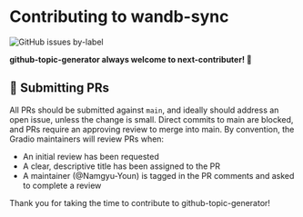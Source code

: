 # Contributing to wandb-sync

![GitHub issues by-label](https://img.shields.io/github/issues/Namgyu-Youn/github-topic-generator/good%20first%20issue?color=fe7c01&link=https%3A%2F%2Fgithub.com%2Fgradio-app%2Fgradio%2Fissues%3Fq%3Dis%253Aopen%2Bis%253Aissue%2Blabel%253A%2522good%2Bfirst%2Bissue%2522)

**github-topic-generator always welcome to next-contributer! 🎉**




## 📮 Submitting PRs

All PRs should be submitted against `main`, and ideally should address an open issue, unless the change is small. Direct commits to main are blocked, and PRs require an approving review to merge into main. By convention, the Gradio maintainers will review PRs when:

- An initial review has been requested
- A clear, descriptive title has been assigned to the PR
- A maintainer (@Namgyu-Youn) is tagged in the PR comments and asked to complete a review

Thank you for taking the time to contribute to github-topic-generator!
